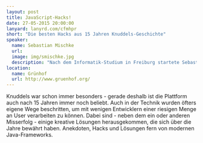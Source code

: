 ```yaml
---
layout: post
title: JavaScript-Hacks!
date: 27-05-2015 20:00:00
lanyard: lanyrd.com/cfmhpr
short: "Die besten Hacks aus 15 Jahren Knuddels-Geschichte"
speaker:
  name: Sebastian Mischke
  url: 
  image: img/smischke.jpg
  description: "Nach dem Informatik-Studium in Freiburg startete Sebastian 2008 als Entwickler für den Knuddels-Chat. Dort war er am Aufbau der Firma von 10 auf 30 Leute beteiligt, und arbeitet täglich daran, dass Knuddels sich weiterhin gegen Facebook & Co. behauptet."
location:
  name: Grünhof
  url: http://www.gruenhof.org/
---
```


Knuddels war schon immer besonders - gerade deshalb ist die Plattform auch nach 15 Jahren immer noch beliebt. Auch in der Technik wurden öfters eigene Wege beschritten, um mit wenigen Entwicklern einer riesigen Menge an User verarbeiten zu können. Dabei sind - neben dem ein oder anderen Misserfolg - einige kreative Lösungen herausgekommen, die sich über die Jahre bewährt haben. Anekdoten, Hacks und Lösungen fern von modernen Java-Frameworks.
